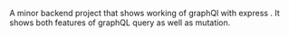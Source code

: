 A minor backend project that shows working of graphQl with express . It shows both features of graphQL query as well as mutation. 
